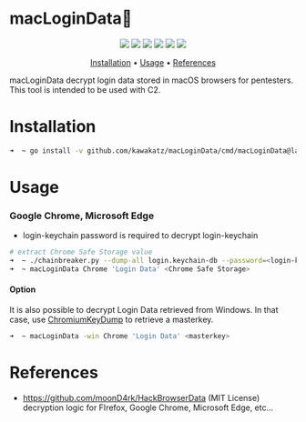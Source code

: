 # macLoginData🔑
<p align="center">
<a href="https://opensource.org/licenses/MIT"><img src="https://img.shields.io/badge/license-MIT-_red.svg"></a>
<a href="https://github.com/kawakatz/macLoginData/issues"><img src="https://img.shields.io/badge/contributions-welcome-brightgreen.svg?style=flat"></a>
<a href="https://goreportcard.com/badge/github.com/kawakatz/macLoginData"><img src="https://goreportcard.com/badge/github.com/kawakatz/macLoginData"></a>
<a href="https://github.com/kawakatz/macLoginData/releases"><img src="https://img.shields.io/github/v/release/kawakatz/macLoginData"></a>
<a href="https://github.com/kawakatz/macLoginData/blob/master/go.mod"><img src="https://img.shields.io/github/go-mod/go-version/kawakatz/macLoginData"></a>
<a href="https://x.com/kawakatz"><img src="https://img.shields.io/twitter/follow/kawakatz"></a>
</p>

<p align="center">
  <a href="#installation">Installation</a> •
  <a href="#usage">Usage</a>  •
  <a href="#references">References</a>
</p>

macLoginData decrypt login data stored in macOS browsers for pentesters.<br>
This tool is intended to be used with C2.

# Installation
```sh
➜  ~ go install -v github.com/kawakatz/macLoginData/cmd/macLoginData@latest
```

# Usage
### Google Chrome, Microsoft Edge
- login-keychain password is required to decrypt login-keychain

```sh
# extract Chrome Safe Storage value
➜  ~ ./chainbreaker.py --dump-all login.keychain-db --password=<login-keychain password>
➜  ~ macLoginData Chrome 'Login Data' <Chrome Safe Storage>
```

#### Option
It is also possible to decrypt Login Data retrieved from Windows.
In that case, use <a href="https://github.com/crypt0p3g/bof-collection/tree/main/ChromiumKeyDump">ChromiumKeyDump</a> to retrieve a masterkey.<br>
```sh
➜  ~ macLoginData -win Chrome 'Login Data' <masterkey>
```

# References
- https://github.com/moonD4rk/HackBrowserData (MIT License)<br>
    decryption logic for FIrefox, Google Chrome, Microsoft Edge, etc...
